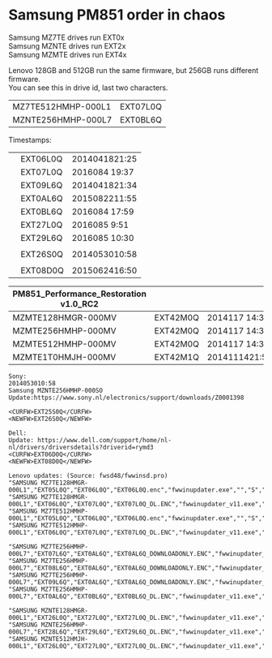# Samsung PM851 order in chaos

Samsung MZ7TE drives run EXT0x  
Samsung MZNTE drives run EXT2x  
Samsung MZMTE drives run EXT4x  

Lenovo 128GB and 512GB run the same firmware, but 256GB runs different firmware.  
You can see this in drive id, last two characters.

| | |
| - | - |
| MZ7TE512HMHP-000L1 | EXT07L0Q | L1 drive becomes L0 firmware |
| MZNTE256HMHP-000L7 | EXT0BL6Q | L7 drive becomes L6 firmware |

Timestamps:

| | | |
| - | - | - | 
| | EXT06L0Q | 2014041821:25    |
| | EXT07L0Q | 2016084 19:37    |
| | EXT09L6Q | 2014041821:34    |
| | EXT0AL6Q | 2015082211:55    |
| | EXT0BL6Q | 2016084 17:59    |
| | EXT27L0Q | 2016085 9:51     |
| | EXT29L6Q | 2016085 10:30    |
| | |
| | EXT26S0Q | 2014053010:58    |
| | |
| | EXT08D0Q | 2015062416:50    |

| PM851_Performance_Restoration v1.0_RC2 | | |
| - | - | - |
| MZMTE128HMGR-000MV | EXT42M0Q | 2014117 14:33 |
| MZMTE256HMHP-000MV | EXT42M0Q | 2014117 14:33 |
| MZMTE512HMHP-000MV | EXT42M0Q | 2014117 14:33 |
| MZMTE1T0HMJH-000MV | EXT42M1Q | 2014111421:50 |


```
Sony:
2014053010:58
Samsung MZNTE256HMHP-000SO
Update:https://www.sony.nl/electronics/support/downloads/Z0001398

<CURFW>EXT25S0Q</CURFW>
<NEWFW>EXT26S0Q</NEWFW>
```

```
Dell:
Update: https://www.dell.com/support/home/nl-nl/drivers/driversdetails?driverid=rymd3
<CURFW>EXT06D0Q</CURFW>
<NEWFW>EXT08D0Q</NEWFW>
```

```
Lenovo updates: (Source: fwsd48/fwwinsd.pro)
"SAMSUNG MZ7TE128HMGR-000L1","EXT05L0Q","EXT06L0Q","EXT06L0Q.enc","fwwinupdater.exe","","S","Samsung"
"SAMSUNG MZ7TE128HMGR-000L1","EXT06L0Q","EXT07L0Q","EXT07L0Q_DL.ENC","fwwinupdater_v11.exe","","S","Samsung"
"SAMSUNG MZ7TE512HMHP-000L1","EXT05L0Q","EXT06L0Q","EXT06L0Q.enc","fwwinupdater.exe","","S","Samsung"
"SAMSUNG MZ7TE512HMHP-000L1","EXT06L0Q","EXT07L0Q","EXT07L0Q_DL.ENC","fwwinupdater_v11.exe","","S","Samsung"

"SAMSUNG MZ7TE256HMHP-000L7","EXT07L6Q","EXT0AL6Q","EXT0AL6Q_DOWNLOADONLY.ENC","fwwinupdater_v11.exe","edrivechk","S","Samsung"
"SAMSUNG MZ7TE256HMHP-000L7","EXT08L6Q","EXT0AL6Q","EXT0AL6Q_DOWNLOADONLY.ENC","fwwinupdater_v11.exe","edrivechk","S","Samsung"
"SAMSUNG MZ7TE256HMHP-000L7","EXT09L6Q","EXT0AL6Q","EXT0AL6Q_DOWNLOADONLY.ENC","fwwinupdater_v11.exe","edrivechk","S","Samsung"
"SAMSUNG MZ7TE256HMHP-000L7","EXT0AL6Q","EXT0BL6Q","EXT0BL6Q_DL.ENC","fwwinupdater_v11.exe","edrivechk","S","Samsung"

"SAMSUNG MZNTE128HMGR-000L1","EXT26L0Q","EXT27L0Q","EXT27L0Q_DL.ENC","fwwinupdater_v11.exe","","S","Samsung"
"SAMSUNG MZNTE256HMHP-000L7","EXT28L6Q","EXT29L6Q","EXT29L6Q_DL.ENC","fwwinupdater_v11.exe","edrivechk","S","Samsung"
"SAMSUNG MZNTE512HMJH-000L1","EXT26L0Q","EXT27L0Q","EXT27L0Q_DL.ENC","fwwinupdater_v11.exe","","S","Samsung"```



